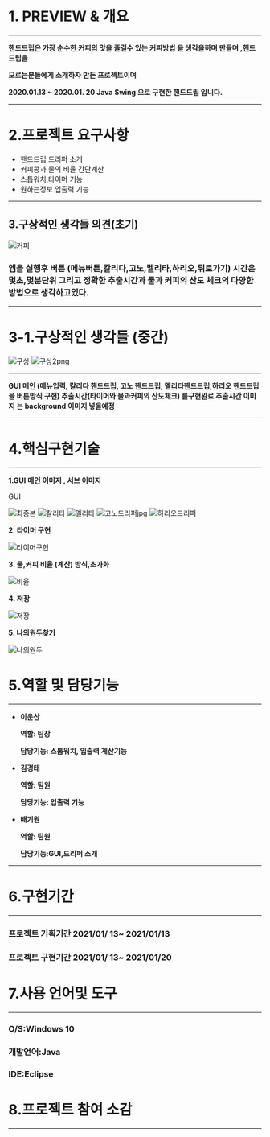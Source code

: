 
# 1. **PREVIEW & 개요**

---

**핸드드립은 가장 순수한 커피의 맛을 즐길수  있는 커피방법 을 생각을하며 만들며 ,핸드드립을**

**모르는분들에게 소개하자 만든 프로젝트이며**

**2020.01.13 ~ 2020.01. 20  Java Swing 으로 구현한 핸드드립 입니다.**

---

# 2.프로젝트 요구사항

- 핸드드립 드리퍼 소개
- 커피콩과 물의 비율 간단계산
- 스톱워치,타이머 기능
- 원하는정보 입출력 기능

---

## 3.구상적인 생각들 의견(초기)

![커피](https://user-images.githubusercontent.com/62824389/104874351-16f42e80-5996-11eb-98eb-90634639a54b.jpg)


### 앱을 실행후  버튼 (메뉴버튼,칼리다,고노,멜리타,하리오,뒤로가기) 시간은 몇초,몇분단위 그리고 정확한 추출시간과 물과 커피의 산도 체크의 다양한 방법으로 생각하고있다.

---

# 3-1.구상적인 생각들 (중간)

![구상](https://user-images.githubusercontent.com/62824389/104874386-2ecbb280-5996-11eb-9942-7c9220bc38bf.png)
![구상2png](https://user-images.githubusercontent.com/62824389/104874462-60447e00-5996-11eb-96eb-6f8d95e248fd.png)


---

**GUI  메인 (메뉴입력, 칼리다 핸드드립, 고노 핸드드립, 멜리타핸드드립,하리오 핸드드립을  버튼방식 구현) 추출시간(타이머와  물과커피의 산도체크)  를구현완료 추출시간 이미지 는 background  이미지 넣을예정**

---

# 4.핵심구현기술

---

**1.GUI 메인 이미지 ,  서브 이미지** 

GUI

![최종본](https://user-images.githubusercontent.com/62824389/104931344-9ced9500-59e9-11eb-9e8e-79c44cd789de.jpg)
![칼리타](https://user-images.githubusercontent.com/62824389/104931671-11283880-59ea-11eb-96db-6da51aef2bc2.jpg)
![멜리타](https://user-images.githubusercontent.com/62824389/104932029-8bf15380-59ea-11eb-8714-6ae84b84bbe4.jpg)
![고노드리퍼jpg](https://user-images.githubusercontent.com/62824389/104932036-8d228080-59ea-11eb-9f49-05426d17602d.jpg)
![하리오드리퍼](https://user-images.githubusercontent.com/62824389/104932040-8e53ad80-59ea-11eb-9ba9-8bd5d9e01686.jpg)

**2. 타이머 구현**

![타이머구현](https://user-images.githubusercontent.com/62824389/104932536-146ff400-59eb-11eb-9e72-7b1fa512739a.jpg)

**3. 물,커피 비율 (계산) 방식,초가화**

![비율](https://user-images.githubusercontent.com/62824389/104937454-20f74b00-59f1-11eb-95c2-0c73ff0a0c79.jpg)

**4. 저장** 

![저장](https://user-images.githubusercontent.com/62824389/104937665-61ef5f80-59f1-11eb-869e-96cbe96ea1a8.jpg)

**5. 나의원두찾기** 

![나의원두](https://user-images.githubusercontent.com/62824389/104938007-d2967c00-59f1-11eb-8907-64662224de01.jpg)

# 5.역할 및 담당기능

---

- **이운산**

    **역할: 팀장**

    **담당기능: 스톱워치, 입출력 계산기능** 

- **김경태**

    **역할: 팀원**

     **담당기능: 입출력 기능**

- **배기원**

      
    **역할: 팀원**

     **담당기능:GUI,드리퍼 소개**

---

# 6.구현기간

---

### 프로젝트 기획기간  2021/01/ 13~ 2021/01/13

### 프로젝트 구현기간  2021/01/ 13~ 2021/01/20

# 7.사용 언어및 도구

---

### O/S:Windows 10

### 개발언어:Java

### IDE:Eclipse

# 8.프로젝트 참여 소감

---

#
